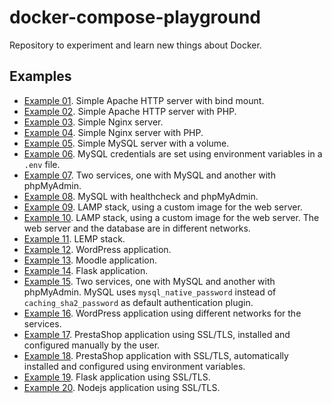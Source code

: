 # docker-compose-playground

Repository to experiment and learn new things about Docker.

## Examples

- [Example 01](example-01-httpd). Simple Apache HTTP server with bind mount.
- [Example 02](example-02-php-apache). Simple Apache HTTP server with PHP.
- [Example 03](example-03-nginx). Simple Nginx server.
- [Example 04](example-04-nginx-php-fpm). Simple Nginx server with PHP.
- [Example 05](example-05-mysql). Simple MySQL server with a volume.
- [Example 06](example-06-mysql-env). MySQL credentials are set using environment variables in a `.env` file.
- [Example 07](example-07-mysql-phpmyadmin). Two services, one with MySQL and another with phpMyAdmin.
- [Example 08](example-08-healthcheck). MySQL with healthcheck and phpMyAdmin.
- [Example 09](example-09-lamp). LAMP stack, using a custom image for the web server.
- [Example 10](example-10-lamp-networks). LAMP stack, using a custom image for the web server. The web server and the database are in different networks.
- [Example 11](example-11-lemp). LEMP stack.
- [Example 12](example-12-wordpress). WordPress application.
- [Example 13](example-13-moodle). Moodle application.
- [Example 14](example-14-friendlyhello). Flask application.
- [Example 15](example-15-mysql-phpmyadmin-native_password). Two services, one with MySQL and another with phpMyAdmin. MySQL uses `mysql_native_password` instead of `caching_sha2_password` as default authentication plugin.
- [Example 16](example-16-wordpress-networks). WordPress application using different networks for the services.
- [Example 17](example-17-prestashop-manual-https). PrestaShop application using SSL/TLS, installed and configured manually by the user.
- [Example 18](example-18-prestashop-https). PrestaShop application with SSL/TLS, automatically installed and configured using environment variables.
- [Example 19](example-19-flask-https). Flask application using SSL/TLS.
- [Example 20](example-20-nodejs-https). Nodejs application using SSL/TLS.
